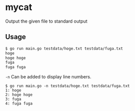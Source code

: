 # mycat
Output the given file to standard output

## Usage
```sh
$ go run main.go testdata/hoge.txt testdata/fuga.txt
hoge
hoge hoge
fuga
fuga fuga
```

`-n` Can be added to display line numbers.
```
$ go run main.go -n testdata/hoge.txt testdata/fuga.txt
1: hoge
2: hoge hoge
3: fuga
4: fuga fuga
```
